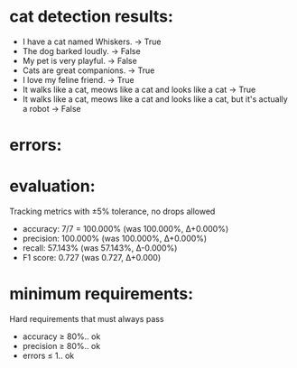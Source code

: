 # cat detection results:

 * I have a cat named Whiskers. -> True
 * The dog barked loudly. -> False
 * My pet is very playful. -> False
 * Cats are great companions. -> True
 * I love my feline friend. -> True
 * It walks like a cat, meows like a cat and looks like a cat -> True
 * It walks like a cat, meows like a cat and looks like a cat, but it's actually a robot -> False

# errors:


# evaluation:

Tracking metrics with ±5% tolerance, no drops allowed

 * accuracy: 7/7 = 100.000% (was 100.000%, Δ+0.000%)
 * precision: 100.000% (was 100.000%, Δ+0.000%)
 * recall: 57.143% (was 57.143%, Δ-0.000%)
 * F1 score: 0.727 (was 0.727, Δ+0.000)


# minimum requirements:

Hard requirements that must always pass

 * accuracy ≥ 80%.. ok
 * precision ≥ 80%.. ok
 * errors ≤ 1.. ok
